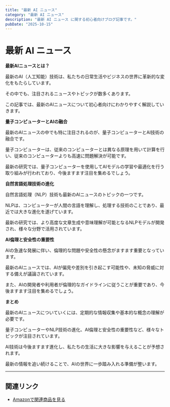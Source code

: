 ```yaml
---
title: "最新 AI ニュース"
category: "最新 AI ニュース"
description: "最新 AI ニュース に関する初心者向けブログ記事です。"
pubDate: "2025-10-15"
---
```


# 最新 AI ニュース

**最新AIニュースとは？**

最新のAI（人工知能）技術は、私たちの日常生活やビジネスの世界に革新的な変化をもたらしています。

その中でも、注目されるニュースやトピックが数多くあります。

この記事では、最新のAIニュースについて初心者向けにわかりやすく解説していきます。



**量子コンピューターとAIの融合**

最新のAIニュースの中でも特に注目されるのが、量子コンピューターとAI技術の融合です。

量子コンピューターは、従来のコンピューターとは異なる原理を用いて計算を行い、従来のコンピューターよりも高速に問題解決が可能です。

最新の研究では、量子コンピューターを使用してAIモデルの学習や最適化を行う取り組みが行われており、今後ますます注目を集めるでしょう。



**自然言語処理技術の進化**

自然言語処理（NLP）技術も最新のAIニュースのトピックの一つです。

NLPは、コンピューターが人間の言語を理解し、処理する技術のことであり、最近では大きな進化を遂げています。

最新の研究では、より高度な文章生成や意味理解が可能となるNLPモデルが開発され、様々な分野で活用されています。



**AI倫理と安全性の重要性**

AIの急速な発展に伴い、倫理的な問題や安全性の懸念がますます重要となっています。

最新のAIニュースでは、AIが偏見や差別を引き起こす可能性や、未知の脅威に対する備えが議論されています。

また、AIの開発者や利用者が倫理的なガイドラインに従うことが重要であり、今後ますます注目を集めるでしょう。



**まとめ**

最新のAIニュースについていくには、定期的な情報収集や基本的な概念の理解が必要です。

量子コンピューターやNLP技術の進化、AI倫理と安全性の重要性など、様々なトピックが注目されています。

AI技術は今後ますます進化し、私たちの生活に大きな影響を与えることが予想されます。

最新の情報を追い続けることで、AIの世界に一歩踏み入れる準備が整います。



---

## 関連リンク

- [Amazonで関連商品を見る](https://www.amazon.co.jp/s?k=%E6%9C%80%E6%96%B0+AI+%E3%83%8B%E3%83%A5%E3%83%BC%E3%82%B9&tag=autowritehubai-22)
